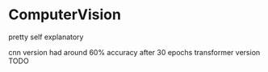 # ComputerVision
pretty self explanatory

cnn version had around 60% accuracy after 30 epochs
transformer version TODO
